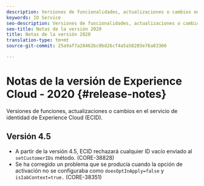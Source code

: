 ```yaml
---
description: Versiones de funcionalidades, actualizaciones o cambios en el servicio de identidad de Experience Cloud.
keywords: ID Service
seo-description: Versiones de funcionalidades, actualizaciones o cambios en el servicio de identidad de Experience Cloud.
seo-title: Notas de la versión 2020
title: Notas de la versión 2020
translation-type: tm+mt
source-git-commit: 25a9af7a28462bc0bd26cf4a5a58203e76a83366

---
```



# Notas de la versión de Experience Cloud - 2020 {#release-notes}

Versiones de funciones, actualizaciones o cambios en el servicio de identidad de Experience Cloud (ECID).

## Versión 4.5

* A partir de la versión 4.5, ECID rechazará cualquier ID vacío enviado al `setCustomerIDs` método. (CORE-38828)
* Se ha corregido un problema que se producía cuando la opción de activación no se configuraba como `doesOptInApply=false` y `isIabContext=true.` (CORE-38351)